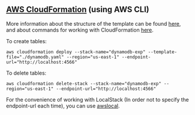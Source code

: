 ## [AWS CloudFormation](https://aws.amazon.com/cloudformation/) (using AWS CLI)

More information about the structure of the template can be found [here](https://docs.aws.amazon.com/AWSCloudFormation/latest/UserGuide/aws-resource-dynamodb-table.html), and about commands for working with CloudFormation [here](https://docs.aws.amazon.com/cli/latest/reference/cloudformation/index.html).


To create tables:
```
aws cloudformation deploy --stack-name="dynamodb-exp" --template-file="./dynamodb.yaml" --region="us-east-1" --endpoint-url="http://localhost:4566"
```


To delete tables:
```
aws cloudformation delete-stack --stack-name="dynamodb-exp" --region="us-east-1" --endpoint-url="http://localhost:4566"
```


For the convenience of working with LocalStack (In order not to specify the endpoint-url each time), you can use [awslocal](https://docs.localstack.cloud/user-guide/integrations/aws-cli/).
